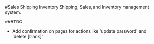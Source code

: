 #Sales Shipping Inventory
Shipping, Sales, and Inventory management system.

###TBC
- Add confirmation on pages for actions like 'update password' and 'delete [blank]'
